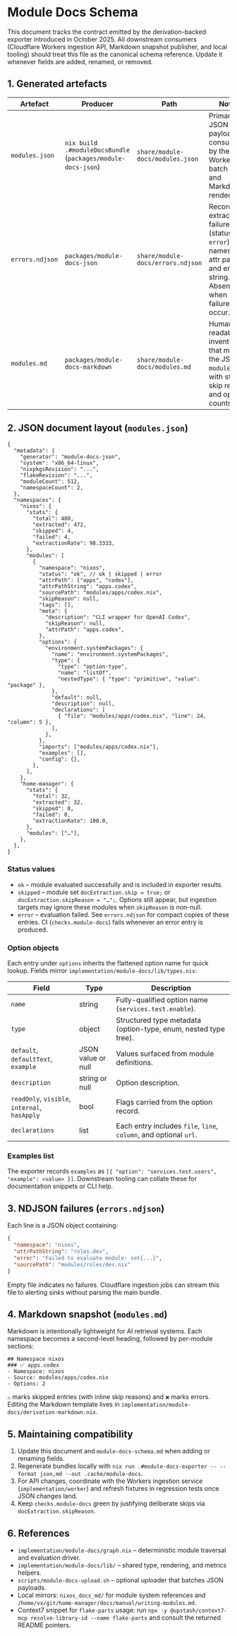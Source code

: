 # Module Docs Schema

This document tracks the contract emitted by the derivation-backed exporter introduced in October 2025. All downstream consumers (Cloudflare Workers ingestion API, Markdown snapshot publisher, and local tooling) should treat this file as the canonical schema reference. Update it whenever fields are added, renamed, or removed.

## 1. Generated artefacts

| Artefact        | Producer                                                     | Path                              | Notes                                                                                                                    |
| --------------- | ------------------------------------------------------------ | --------------------------------- | ------------------------------------------------------------------------------------------------------------------------ |
| `modules.json`  | `nix build .#moduleDocsBundle` (`packages/module-docs-json`) | `share/module-docs/modules.json`  | Primary JSON payload consumed by the Workers batch API and Markdown renderer.                                            |
| `errors.ndjson` | `packages/module-docs-json`                                  | `share/module-docs/errors.ndjson` | Records extraction failures (status `error`) with namespace, attr path, and error string. Absent when no failures occur. |
| `modules.md`    | `packages/module-docs-markdown`                              | `share/module-docs/modules.md`    | Human-readable inventory that mirrors the JSON `modules` list with status, skip reason, and option counts.               |

## 2. JSON document layout (`modules.json`)

```jsonc
{
  "metadata": {
    "generator": "module-docs-json",
    "system": "x86_64-linux",
    "nixpkgsRevision": "...",
    "flakeRevision": "...",
    "moduleCount": 512,
    "namespaceCount": 2,
  },
  "namespaces": {
    "nixos": {
      "stats": {
        "total": 480,
        "extracted": 472,
        "skipped": 4,
        "failed": 4,
        "extractionRate": 98.3333,
      },
      "modules": [
        {
          "namespace": "nixos",
          "status": "ok", // ok | skipped | error
          "attrPath": ["apps", "codex"],
          "attrPathString": "apps.codex",
          "sourcePath": "modules/apps/codex.nix",
          "skipReason": null,
          "tags": [],
          "meta": {
            "description": "CLI wrapper for OpenAI Codex",
            "skipReason": null,
            "attrPath": "apps.codex",
          },
          "options": {
            "environment.systemPackages": {
              "name": "environment.systemPackages",
              "type": {
                "type": "option-type",
                "name": "listOf",
                "nestedType": { "type": "primitive", "value": "package" },
              },
              "default": null,
              "description": null,
              "declarations": [
                { "file": "modules/apps/codex.nix", "line": 24, "column": 5 },
              ],
            },
          },
          "imports": ["modules/apps/codex.nix"],
          "examples": [],
          "config": {},
        },
      ],
    },
    "home-manager": {
      "stats": {
        "total": 32,
        "extracted": 32,
        "skipped": 0,
        "failed": 0,
        "extractionRate": 100.0,
      },
      "modules": ["…"],
    },
  },
}
```

### Status values

- `ok` – module evaluated successfully and is included in exporter results.
- `skipped` – module set `docExtraction.skip = true;` or `docExtraction.skipReason = "…";`. Options still appear, but ingestion targets may ignore these modules when `skipReason` is non-null.
- `error` – evaluation failed. See `errors.ndjson` for compact copies of these entries. CI (`checks.module-docs`) fails whenever an error entry is produced.

### Option objects

Each entry under `options` inherits the flattened option name for quick lookup. Fields mirror `implementation/module-docs/lib/types.nix`:

| Field                                         | Type               | Description                                                       |
| --------------------------------------------- | ------------------ | ----------------------------------------------------------------- |
| `name`                                        | string             | Fully-qualified option name (`services.test.enable`).             |
| `type`                                        | object             | Structured type metadata (option-type, enum, nested type tree).   |
| `default`, `defaultText`, `example`           | JSON value or null | Values surfaced from module definitions.                          |
| `description`                                 | string or null     | Option description.                                               |
| `readOnly`, `visible`, `internal`, `hasApply` | bool               | Flags carried from the option record.                             |
| `declarations`                                | list               | Each entry includes `file`, `line`, `column`, and optional `url`. |

### Examples list

The exporter records `examples` as `[{ "option": "services.test.users", "example": <value> }]`. Downstream tooling can collate these for documentation snippets or CLI help.

## 3. NDJSON failures (`errors.ndjson`)

Each line is a JSON object containing:

```json
{
  "namespace": "nixos",
  "attrPathString": "roles.dev",
  "error": "Failed to evaluate module: set{...}",
  "sourcePath": "modules/roles/dev.nix"
}
```

Empty file indicates no failures. Cloudflare ingestion jobs can stream this file to alerting sinks without parsing the main bundle.

## 4. Markdown snapshot (`modules.md`)

Markdown is intentionally lightweight for AI retrieval systems. Each namespace becomes a second-level heading, followed by per-module sections:

```
## Namespace nixos
### ✅ apps.codex
- Namespace: nixos
- Source: modules/apps/codex.nix
- Options: 2
```

`⚠️` marks skipped entries (with inline skip reasons) and `❌` marks errors. Editing the Markdown template lives in `implementation/module-docs/derivation-markdown.nix`.

## 5. Maintaining compatibility

1. Update this document and `module-docs-schema.md` when adding or renaming fields.
2. Regenerate bundles locally with `nix run .#module-docs-exporter -- --format json,md --out .cache/module-docs`.
3. For API changes, coordinate with the Workers ingestion service (`implementation/worker`) and refresh fixtures in regression tests once JSON changes land.
4. Keep `checks.module-docs` green by justifying deliberate skips via `docExtraction.skipReason`.

## 6. References

- `implementation/module-docs/graph.nix` – deterministic module traversal and evaluation driver.
- `implementation/module-docs/lib/` – shared type, rendering, and metrics helpers.
- `scripts/module-docs-upload.sh` – optional uploader that batches JSON payloads.
- Local mirrors: `nixos_docs_md/` for module system references and `/home/vx/git/home-manager/docs/manual/writing-modules.md`.
- Context7 snippet for `flake-parts` usage: run `npx -y @upstash/context7-mcp resolve-library-id --name flake-parts` and consult the returned README pointers.

